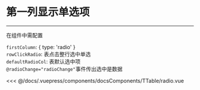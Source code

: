 # 第一列显示单选项

---

<common-code-format description="在组件中需配置：firstColumn: { type: 'index', label: '序列' }">
  <docsComponents-TTable-radio slot="source"></docsComponents-TTable-radio>
在组件中需配置

`firstColumn`: { type: 'radio' }<br/>
`rowClickRadio`: 表点击整行选中单选<br/>
`defaultRadioCol`: 表默认选中项<br/>
`@radioChange="radioChange"`事件传出选中是数据

<<< @/docs/.vuepress/components/docsComponents/TTable/radio.vue

</common-code-format>
